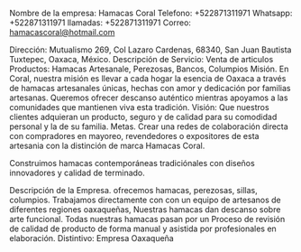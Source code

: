 
Nombre de la empresa: Hamacas Coral
Telefono: +522871311971
Whatsapp: +522871311971
llamadas: +522871311971
Correo: hamacascoral@hotmail.com

Dirección: Mutualismo 269, Col Lazaro Cardenas, 68340, San Juan Bautista Tuxtepec, Oaxaca, México.
Descripción de Servicio: Venta de articulos 
Productos: Hamacas Artesanale, Perezosas, Bancos, Columpios 
Misión. En Coral, nuestra misión es llevar a cada hogar la esencia de Oaxaca a través de hamacas artesanales únicas, hechas con amor y dedicación por familias artesanas. Queremos ofrecer descanso auténtico mientras apoyamos a las comunidades que mantienen viva esta tradición.
Visión: Que nuestros clientes adquieran un producto, seguro y de calidad para su comodidad personal y la de su familia.
Metas. Crear una redes de colaboración directa con compradores en mayoreo, revendedores o expositores de esta artesania con la distinción de marca Hamacas Coral. 

Construimos hamacas contemporáneas tradiciónales con diseños innovadores y calidad de terminado.

Descripción de la Empresa. ofrecemos hamacas, perezosas, sillas, columpios.
Trabajamos directamente con con un equipo de artesanos de diferentes regiones oaxaqueñas, Nuestras hamacas dan descanso sobre arte funcional.
Todas nuestras hamacas pasan por un Proceso de revisión de calidad de producto de forma manual y asistida por profesionales en elaboración.
Distintivo: Empresa Oaxaqueña
